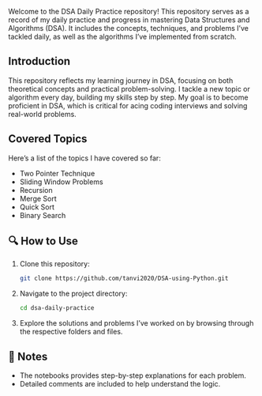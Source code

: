 Welcome to the DSA Daily Practice repository! This repository serves as a record of my daily practice and progress in mastering Data Structures and Algorithms (DSA). It includes the concepts, techniques, and problems I’ve tackled daily, as well as the algorithms I’ve implemented from scratch.

## Introduction
This repository reflects my learning journey in DSA, focusing on both theoretical concepts and practical problem-solving. I tackle a new topic or algorithm every day, building my skills step by step. My goal is to become proficient in DSA, which is critical for acing coding interviews and solving real-world problems.
## Covered Topics
Here’s a list of the topics I have covered so far:
- Two Pointer Technique
- Sliding Window Problems
- Recursion
- Merge Sort
- Quick Sort
- Binary Search
  
## 🔍 How to Use

1. Clone this repository:
   ```bash
   git clone https://github.com/tanvi2020/DSA-using-Python.git
   ```
2. Navigate to the project directory:
   ```bash
   cd dsa-daily-practice
   ```
3. Explore the solutions and problems I’ve worked on by browsing through the respective folders and files.

## 📖 Notes
- The notebooks provides step-by-step explanations for each problem.
- Detailed comments are included to help understand the logic.
